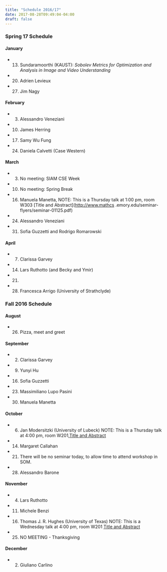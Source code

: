 ```yaml
---
title: "Schedule 2016/17"
date: 2017-08-28T09:49:04-04:00
draft: false
---
```


### Spring 17 Schedule

#### January
* 13.  Sundaramoorthi (KAUST): *Sobolev Metrics for Optimization and Analysis in Image and Video Understanding*
* 20. Adrien Levieux
* 27. Jim Nagy

#### February
* 3.   Alessandro Veneziani
* 10.  James Herring 
* 17.  Samy Wu Fung 
* 24.  Daniela Calvetti (Case Western)

#### March
* 3.  No meeting: SIAM CSE Week 
* 10. No meeting: Spring Break  
* 16. Manuela Manetta,  NOTE: This is a Thursday talk at 1:00 pm, room W303 [Title and Abstract](http://www.mathcs
.emory.edu/seminar-flyers/seminar-01125.pdf)
* 24. Alessandro Veneziani 
* 31. Sofia Guzzetti  and Rodrigo Romarowski

#### April
* 7.  Clarissa Garvey  
* 14. Lars Ruthotto (and Becky and Ymir)  
* 21.  
* 28. Francesca Arrigo (University of Strathclyde) 

### Fall 2016 Schedule

#### August 
* 26.  Pizza, meet and greet 

#### September
* 2.  Clarissa Garvey
* 9.  Yunyi Hu 
* 16. Sofia Guzzetti 
* 23. Massimiliano Lupo Pasini 
* 30. Manuela Manetta 

#### October
* 6. Jan Modersitzki (University of Lubeck) NOTE: This is a Thursday talk at 4:00 pm, room W201,[Title and Abstract](http://www.mathcs.emory.edu/seminar-flyers/seminar-01085.pdf)
* 14. Margaret Callahan  
* 21. There will be no seminar today, to allow time to attend workshop in SOM.  
* 28. Alessandro Barone 

#### November 
* 4. Lars Ruthotto  
* 11. Michele Benzi 
* 16. Thomas J. R. Hughes (University of Texas) NOTE: This is a Wednesday talk at 4:00 pm, room W201 [Title and Abstract](http://www.mathcs.emory.edu/seminar-flyers/seminar-01094.pdf)
* 25. NO MEETING - Thanksgiving 

#### December 
* 2. Giuliano Carlino